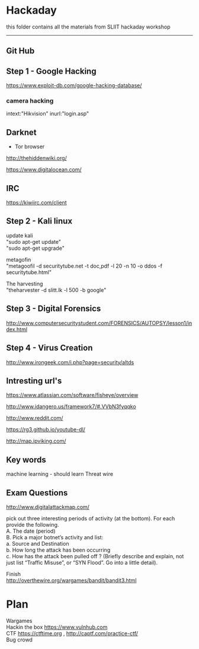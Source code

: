 # Hackaday
this folder contains all the materials from SLIIT hackaday workshop

---
## Git Hub


## Step 1 - Google Hacking

https://www.exploit-db.com/google-hacking-database/

### camera hacking

 intext:"Hikvision" inurl:"login.asp"
 

## Darknet

* Tor browser

http://thehiddenwiki.org/

https://www.digitalocean.com/


## IRC
https://kiwiirc.com/client


## Step 2 - Kali linux

update kali   
"sudo apt-get update"  
"sudo apt-get upgrade"  

metagofin  
"metagoofil   -d securitytube.net -t doc,pdf -l 20 -n 10 -o ddos -f securitytube.html"

The harvesting  
"theharvester   -d slitt.lk -l 500 -b google"

## Step 3 - Digital Forensics
http://www.computersecuritystudent.com/FORENSICS/AUTOPSY/lesson1/index.html

## Step 4 - Virus Creation
http://www.irongeek.com/i.php?page=security/altds

## Intresting url's

https://www.atlassian.com/software/fisheye/overview

http://www.idangero.us/framework7/#.VVbN3fyqqko

http://www.reddit.com/

https://rg3.github.io/youtube-dl/

http://map.ipviking.com/



## Key words

machine learning - should learn
Threat wire

## Exam Questions

http://www.digitalattackmap.com/

pick out three interesting periods of activity (at the bottom).  For each provide the following.    
A.	The date (period)  
B.	Pick a major botnet’s activity and list:  
a.	Source and Destination  
b.	How long the attack has been occurring  
c.	How has the attack been pulled off ?  (Briefly describe and explain, not just list “Traffic Misuse”, or “SYN Flood”.  Go into a little detail).


Finish  
http://overthewire.org/wargames/bandit/bandit3.html



# Plan

Wargames  
Hackin the box  https://www.vulnhub.com  
CTF https://ctftime.org  , http://captf.com/practice-ctf/   
Bug crowd  








